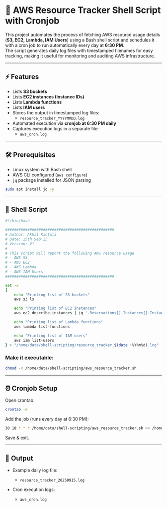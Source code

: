# 📑 AWS Resource Tracker Shell Script with Cronjob

This project automates the process of fetching AWS resource usage details (**S3, EC2, Lambda, IAM Users**) using a Bash shell script and schedules it with a cron job to run automatically every day at **6:30 PM**.  
The script generates daily log files with timestamped filenames for easy tracking, making it useful for monitoring and auditing AWS infrastructure.

---

## ⚡ Features
- Lists **S3 buckets**  
- Lists **EC2 instances (Instance IDs)**  
- Lists **Lambda functions**  
- Lists **IAM users**  
- Stores the output in timestamped log files:  
  - `resource_tracker_YYYYMMDD.log`  
- Automated execution via **cronjob at 6:30 PM daily**  
- Captures execution logs in a separate file:  
  - `aws_cron.log`  

---

## 🛠️ Prerequisites
- Linux system with Bash shell  
- AWS CLI configured (`aws configure`)  
- `jq` package installed for JSON parsing  

```bash
sudo apt install jq -y
```

---

## 📜 Shell Script

```bash
#!/bin/bash

#################################################
# Author: Akhil Kintali
# Date: 15th Sep'25
# Version: V1
#
# This script will report the following AWS resource usage
# - AWS S3
# - AWS EC2
# - AWS Lambda
# - AWS IAM Users
#################################################

set -x
{
    echo "Printing list of S3 buckets"
    aws s3 ls

    echo "Printing list of EC2 instances"
    aws ec2 describe-instances | jq '.Reservations[].Instances[].InstanceId'

    echo "Printing list of Lambda functions"
    aws lambda list-functions

    echo "Printing list of IAM users"
    aws iam list-users
} > "/home/data/shell-scripting/resource_tracker_$(date +%Y%m%d).log"
```

### Make it executable:
```bash
chmod -x /home/data/shell-scripting/aws_resource_tracker.sh
```

---

## ⏰ Cronjob Setup
Open crontab:
```bash
crontab -e
```

Add the job (runs every day at 6:30 PM):
```bash
30 18 * * * /home/data/shell-scripting/aws_resource_tracker.sh >> /home/data/shell-scripting/aws_cron.log 2>&1
```

Save & exit.

---

## 📂 Output
- Example daily log file:  
  - `resource_tracker_20250915.log`  

- Cron execution logs:  
  - `aws_cron.log`
